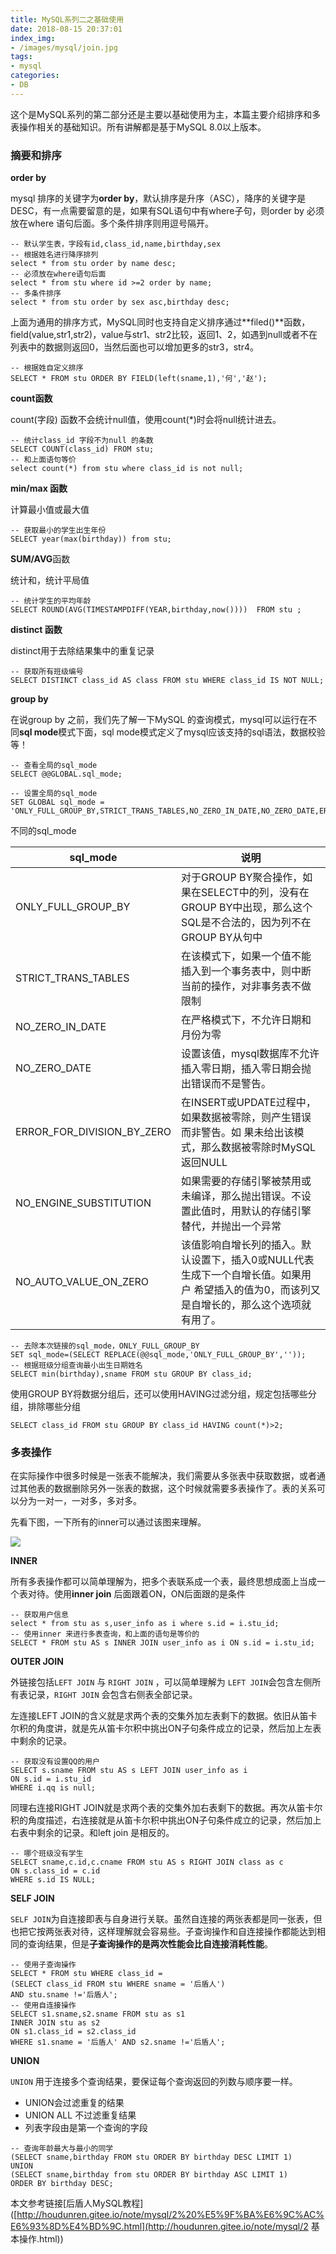 ```yaml
---
title: MySQL系列二之基础使用
date: 2018-08-15 20:37:01
index_img:
- /images/mysql/join.jpg
tags: 
- mysql
categories:
- DB
---
```


这个是MySQL系列的第二部分还是主要以基础使用为主，本篇主要介绍排序和多表操作相关的基础知识。所有讲解都是基于MySQL 8.0以上版本。

### 摘要和排序

**order by**

mysql 排序的关键字为**order by**，默认排序是升序（ASC），降序的关键字是DESC，有一点需要留意的是，如果有SQL语句中有where子句，则order by 必须放在where 语句后面。多个条件排序则用逗号隔开。

```mysql
-- 默认学生表，字段有id,class_id,name,birthday,sex
-- 根据姓名进行降序排列
select * from stu order by name desc;
-- 必须放在where语句后面
select * from stu where id >=2 order by name;
-- 多条件排序
select * from stu order by sex asc,birthday desc;
```

上面为通用的排序方式，MySQL同时也支持自定义排序通过**filed()**函数，field(value,str1,str2)，value与str1、str2比较，返回1、2，如遇到null或者不在列表中的数据则返回0，当然后面也可以增加更多的str3，str4。

```mysql
-- 根据姓自定义排序
SELECT * FROM stu ORDER BY FIELD(left(sname,1),'何','赵');
```

**count函数**

count(字段) 函数不会统计null值，使用count(*)时会将null统计进去。

```mysql
-- 统计class_id 字段不为null 的条数
SELECT COUNT(class_id) FROM stu;
-- 和上面语句等价
select count(*) from stu where class_id is not null;
```

**min/max 函数**

计算最小值或最大值

```mysql
-- 获取最小的学生出生年份
SELECT year(max(birthday)) from stu;
```

**SUM/AVG**函数

统计和，统计平局值

```mysql
-- 统计学生的平均年龄
SELECT ROUND(AVG(TIMESTAMPDIFF(YEAR,birthday,now())))  FROM stu ;
```

**distinct 函数**

distinct用于去除结果集中的重复记录

```mysql
-- 获取所有班级编号
SELECT DISTINCT class_id AS class FROM stu WHERE class_id IS NOT NULL;
```

**group by**

在说group by 之前，我们先了解一下MySQL 的查询模式，mysql可以运行在不同**sql mode**模式下面，sql mode模式定义了mysql应该支持的sql语法，数据校验等！

```mysql
-- 查看全局的sql_mode
SELECT @@GLOBAL.sql_mode;

-- 设置全局的sql_mode
SET GLOBAL sql_mode = 'ONLY_FULL_GROUP_BY,STRICT_TRANS_TABLES,NO_ZERO_IN_DATE,NO_ZERO_DATE,ERROR_FOR_DIVISION_BY_ZERO,NO_ENGINE_SUBSTITUTION';
```

不同的sql_mode

| sql_mode                   | 说明                                                         |
| -------------------------- | ------------------------------------------------------------ |
| ONLY_FULL_GROUP_BY         | 对于GROUP BY聚合操作，如果在SELECT中的列，没有在GROUP BY中出现，那么这个SQL是不合法的，因为列不在GROUP BY从句中 |
| STRICT_TRANS_TABLES        | 在该模式下，如果一个值不能插入到一个事务表中，则中断当前的操作，对非事务表不做限制 |
| NO_ZERO_IN_DATE            | 在严格模式下，不允许日期和月份为零                           |
| NO_ZERO_DATE               | 设置该值，mysql数据库不允许插入零日期，插入零日期会抛出错误而不是警告。 |
| ERROR_FOR_DIVISION_BY_ZERO | 在INSERT或UPDATE过程中，如果数据被零除，则产生错误而非警告。如 果未给出该模式，那么数据被零除时MySQL返回NULL |
| NO_ENGINE_SUBSTITUTION     | 如果需要的存储引擎被禁用或未编译，那么抛出错误。不设置此值时，用默认的存储引擎替代，并抛出一个异常 |
| NO_AUTO_VALUE_ON_ZERO      | 该值影响自增长列的插入。默认设置下，插入0或NULL代表生成下一个自增长值。如果用户 希望插入的值为0，而该列又是自增长的，那么这个选项就有用了。 |

```mysql
-- 去除本次链接的sql_mode，ONLY_FULL_GROUP_BY
SET sql_mode=(SELECT REPLACE(@@sql_mode,'ONLY_FULL_GROUP_BY',''));
-- 根据班级分组查询最小出生日期姓名
SELECT min(birthday),sname FROM stu GROUP BY class_id;
```

使用GROUP BY将数据分组后，还可以使用HAVING过滤分组，规定包括哪些分组，排除哪些分组

```mysql
SELECT class_id FROM stu GROUP BY class_id HAVING count(*)>2;
```

### 多表操作

在实际操作中很多时候是一张表不能解决，我们需要从多张表中获取数据，或者通过其他表的数据删除另外一张表的数据，这个时候就需要多表操作了。表的关系可以分为一对一，一对多，多对多。

先看下图，一下所有的inner可以通过该图来理解。

![](/images/mysql/join.jpg)

**INNER**

所有多表操作都可以简单理解为，把多个表联系成一个表，最终思想成面上当成一个表对待。使用**inner join** 后面跟着ON，ON后面跟的是条件

```mysql
-- 获取用户信息
select * from stu as s,user_info as i where s.id = i.stu_id;
-- 使用inner 来进行多表查询，和上面的语句是等价的
SELECT * FROM stu AS s INNER JOIN user_info as i ON s.id = i.stu_id;
```

**OUTER JOIN**

外链接包括`LEFT JOIN` 与 `RIGHT JOIN` ，可以简单理解为 `LEFT JOIN`会包含左侧所有表记录，`RIGHT JOIN` 会包含右侧表全部记录。

左连接LEFT JOIN的含义就是求两个表的交集外加左表剩下的数据。依旧从笛卡尔积的角度讲，就是先从笛卡尔积中挑出ON子句条件成立的记录，然后加上左表中剩余的记录。

```mysql
-- 获取没有设置QQ的用户
SELECT s.sname FROM stu AS s LEFT JOIN user_info as i
ON s.id = i.stu_id
WHERE i.qq is null;
```

同理右连接RIGHT JOIN就是求两个表的交集外加右表剩下的数据。再次从笛卡尔积的角度描述，右连接就是从笛卡尔积中挑出ON子句条件成立的记录，然后加上右表中剩余的记录。和left join 是相反的。

```mysql
-- 哪个班级没有学生
SELECT sname,c.id,c.cname FROM stu AS s RIGHT JOIN class as c
ON s.class_id = c.id
WHERE s.id IS NULL;
```

**SELF JOIN**

`SELF JOIN`为自连接即表与自身进行关联。虽然自连接的两张表都是同一张表，但也把它按两张表对待，这样理解就会容易些。子查询操作和自连接操作都能达到相同的查询结果，但是**子查询操作的是两次性能会比自连接消耗性能**。

```mysql
-- 使用子查询操作
SELECT * FROM stu WHERE class_id = 
(SELECT class_id FROM stu WHERE sname = '后盾人')
AND stu.sname !='后盾人';
-- 使用自连接操作
SELECT s1.sname,s2.sname FROM stu as s1 
INNER JOIN stu as s2
ON s1.class_id = s2.class_id
WHERE s1.sname = '后盾人' AND s2.sname !='后盾人';
```

**UNION**

`UNION` 用于连接多个查询结果，要保证每个查询返回的列数与顺序要一样。

- UNION会过滤重复的结果
- UNION ALL 不过滤重复结果
- 列表字段由是第一个查询的字段

```mysql
-- 查询年龄最大与最小的同学
(SELECT sname,birthday FROM stu ORDER BY birthday DESC LIMIT 1)
UNION
(SELECT sname,birthday from stu ORDER BY birthday ASC LIMIT 1)
ORDER BY birthday DESC;
```



本文参考链接[后盾人MySQL教程]([http://houdunren.gitee.io/note/mysql/2%20%E5%9F%BA%E6%9C%AC%E6%93%8D%E4%BD%9C.html](http://houdunren.gitee.io/note/mysql/2 基本操作.html))